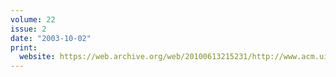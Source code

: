```yaml
---
volume: 22
issue: 2
date: "2003-10-02"
print:
  website: https://web.archive.org/web/20100613215231/http://www.acm.uiuc.edu/banks/22/2/
---
```

